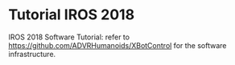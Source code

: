   # Tutorial IROS 2018
IROS 2018 Software Tutorial: refer to https://github.com/ADVRHumanoids/XBotControl for the software infrastructure.
